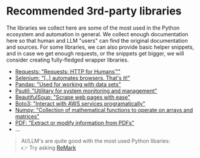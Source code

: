 # Recommended 3rd-party libraries

The libraries we collect here are some of the most used in the Python ecosystem and automation in general.
We collect enough documentation here so that human and LLM "users" can find the original documentation and sources.
For some libraries, we can also provide basic helper snippets, and in case we get enough requests, or the snippets get
bigger, we will consider creating fully-fledged wrapper libraries.

- [Requests: "Requests: HTTP for Humans™"](./requests/README.md)
- [Selenium: "[..] automates browsers. That's it!"](./selenium/README.md)
- [Pandas: "Used for working with data sets"](./pandas/README.md)
- [Psutil: "Utilitary for system monitoring and management"](./psutil/README.md)
- [BeautifulSoup: "Scrape web pages with ease"](./beautifulsoup4/README.md)
- [Boto3: "Interact with AWS services programatically"](./boto3/README.md)
- [Numpy: "Collection of mathematical functions to operate on arrays and matrices"](./numpy/README.md)
- [PDF: "Extract or modify information from PDFs"](./pdf/README.md)
- ...


> AI/LLM's are quite good with the most used Python libaries:<br/>
👉 Try asking [ReMark](https://chat.robocorp.com)
